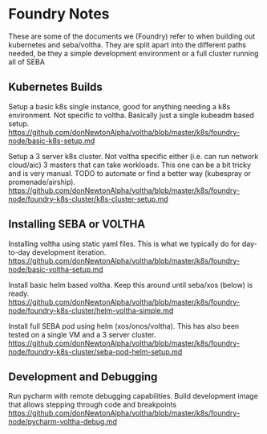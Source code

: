 # Foundry Notes

These are some of the documents we (Foundry) refer to when building out kubernetes and seba/voltha.  They are split apart into the different paths needed, be they a simple development environment or a full cluster running all of SEBA


## Kubernetes Builds

Setup a basic k8s single instance, good for anything needing a k8s environment.  Not specific to voltha. Basically just a single kubeadm based setup.  
https://github.com/donNewtonAlpha/voltha/blob/master/k8s/foundry-node/basic-k8s-setup.md

Setup a 3 server k8s cluster.  Not voltha specific either (i.e. can run network cloud/aic)   3 masters that can take workloads.  This one can be a bit tricky and is very manual. TODO to automate or find a better way (kubespray or promenade/airship).   
https://github.com/donNewtonAlpha/voltha/blob/master/k8s/foundry-node/foundry-k8s-cluster/k8s-cluster-setup.md


## Installing SEBA or VOLTHA

Installing voltha using static yaml files.   This is what we typically do for day-to-day development iteration.   
https://github.com/donNewtonAlpha/voltha/blob/master/k8s/foundry-node/basic-voltha-setup.md

Install basic helm based voltha.  Keep this around until seba/xos (below) is ready.  
https://github.com/donNewtonAlpha/voltha/blob/master/k8s/foundry-node/foundry-k8s-cluster/helm-voltha-simple.md

Install full SEBA pod using helm (xos/onos/voltha).  This has also been tested on a single VM and a 3 server cluster.  
https://github.com/donNewtonAlpha/voltha/blob/master/k8s/foundry-node/foundry-k8s-cluster/seba-pod-helm-setup.md


## Development and Debugging

Run pycharm with remote debugging capabilities.   Build development image that allows stepping through code and breakpoints
https://github.com/donNewtonAlpha/voltha/blob/master/k8s/foundry-node/pycharm-voltha-debug.md

